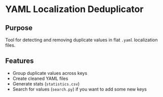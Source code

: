 # YAML Localization Deduplicator

## Purpose
Tool for detecting and removing duplicate values in flat `.yaml` localization files.

## Features
- Group duplicate values across keys
- Create cleaned YAML files
- Generate stats (`statistics.csv`)
- Search for values (`search.py`) if you want to add some new keys 